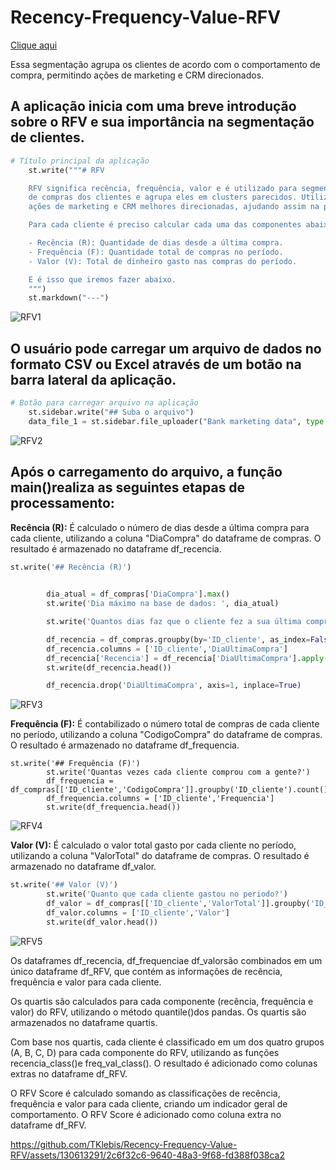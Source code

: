 # Recency-Frequency-Value-RFV
[Clique aqui](https://marketing-digital-rfv.streamlit.app/)

Essa segmentação agrupa os clientes de acordo com o comportamento de compra, permitindo ações de marketing e CRM direcionados.

## A aplicação inicia com uma breve introdução sobre o RFV e sua importância na segmentação de clientes.
```python
# Título principal da aplicação
    st.write("""# RFV

    RFV significa recência, frequência, valor e é utilizado para segmentação de clientes baseado no comportamento 
    de compras dos clientes e agrupa eles em clusters parecidos. Utilizando esse tipo de agrupamento podemos realizar 
    ações de marketing e CRM melhores direcionadas, ajudando assim na personalização do conteúdo e até a retenção de clientes.

    Para cada cliente é preciso calcular cada uma das componentes abaixo:

    - Recência (R): Quantidade de dias desde a última compra.
    - Frequência (F): Quantidade total de compras no período.
    - Valor (V): Total de dinheiro gasto nas compras do período.

    E é isso que iremos fazer abaixo.
    """)
    st.markdown("---")
  ```
![RFV1](https://github.com/TKlebis/Recency-Frequency-Value-RFV/assets/130613291/51c87f9e-ce66-4cdf-8608-3e8b0de91673)

## O usuário pode carregar um arquivo de dados no formato CSV ou Excel através de um botão na barra lateral da aplicação.

```python
# Botão para carregar arquivo na aplicação
    st.sidebar.write("## Suba o arquivo")
    data_file_1 = st.sidebar.file_uploader("Bank marketing data", type = ['csv','xlsx'])
```
![RFV2](https://github.com/TKlebis/Recency-Frequency-Value-RFV/assets/130613291/31d0e9e7-d3d6-489a-a67e-c34a8df0e720)

## Após o carregamento do arquivo, a função main()realiza as seguintes etapas de processamento:

**Recência (R):** É calculado o número de dias desde a última compra para cada cliente, utilizando a coluna "DiaCompra" do dataframe de compras. O resultado é armazenado no dataframe df_recencia.
```python
st.write('## Recência (R)')

        
        dia_atual = df_compras['DiaCompra'].max()
        st.write('Dia máximo na base de dados: ', dia_atual)

        st.write('Quantos dias faz que o cliente fez a sua última compra?')

        df_recencia = df_compras.groupby(by='ID_cliente', as_index=False)['DiaCompra'].max()
        df_recencia.columns = ['ID_cliente','DiaUltimaCompra']
        df_recencia['Recencia'] = df_recencia['DiaUltimaCompra'].apply(lambda x: (dia_atual - x).days)
        st.write(df_recencia.head())

        df_recencia.drop('DiaUltimaCompra', axis=1, inplace=True)
  ```
  ![RFV3](https://github.com/TKlebis/Recency-Frequency-Value-RFV/assets/130613291/9f011ff3-8908-4d7b-a5d0-ab16530ebc2a)

**Frequência (F):** É contabilizado o número total de compras de cada cliente no período, utilizando a coluna "CodigoCompra" do dataframe de compras. O resultado é armazenado no dataframe df_frequencia.
```pyhton
st.write('## Frequência (F)')
        st.write('Quantas vezes cada cliente comprou com a gente?')
        df_frequencia = df_compras[['ID_cliente','CodigoCompra']].groupby('ID_cliente').count().reset_index()
        df_frequencia.columns = ['ID_cliente','Frequencia']
        st.write(df_frequencia.head())
 ```
![RFV4](https://github.com/TKlebis/Recency-Frequency-Value-RFV/assets/130613291/f06dd420-ac02-4973-ac82-dc9bdae96f31)
 
**Valor (V):** É calculado o valor total gasto por cada cliente no período, utilizando a coluna "ValorTotal" do dataframe de compras. O resultado é armazenado no dataframe df_valor.
```python
st.write('## Valor (V)')
        st.write('Quanto que cada cliente gastou no periodo?')
        df_valor = df_compras[['ID_cliente','ValorTotal']].groupby('ID_cliente').sum().reset_index()
        df_valor.columns = ['ID_cliente','Valor']
        st.write(df_valor.head())
 ```
 ![RFV5](https://github.com/TKlebis/Recency-Frequency-Value-RFV/assets/130613291/2f562d76-536e-43a8-8d9c-a6cc58cd0312)

Os dataframes df_recencia, df_frequenciae df_valorsão combinados em um único dataframe df_RFV, que contém as informações de recência, frequência e valor para cada cliente.

Os quartis são calculados para cada componente (recência, frequência e valor) do RFV, utilizando o método quantile()dos pandas. Os quartis são armazenados no dataframe quartis.

Com base nos quartis, cada cliente é classificado em um dos quatro grupos (A, B, C, D) para cada componente do RFV, utilizando as funções recencia_class()e freq_val_class(). O resultado é adicionado como colunas extras no dataframe df_RFV.

O RFV Score é calculado somando as classificações de recência, frequência e valor para cada cliente, criando um indicador geral de comportamento. O RFV Score é adicionado como coluna extra no dataframe df_RFV.


https://github.com/TKlebis/Recency-Frequency-Value-RFV/assets/130613291/2c6f32c6-9640-48a3-9f68-fd388f038ca2



   
